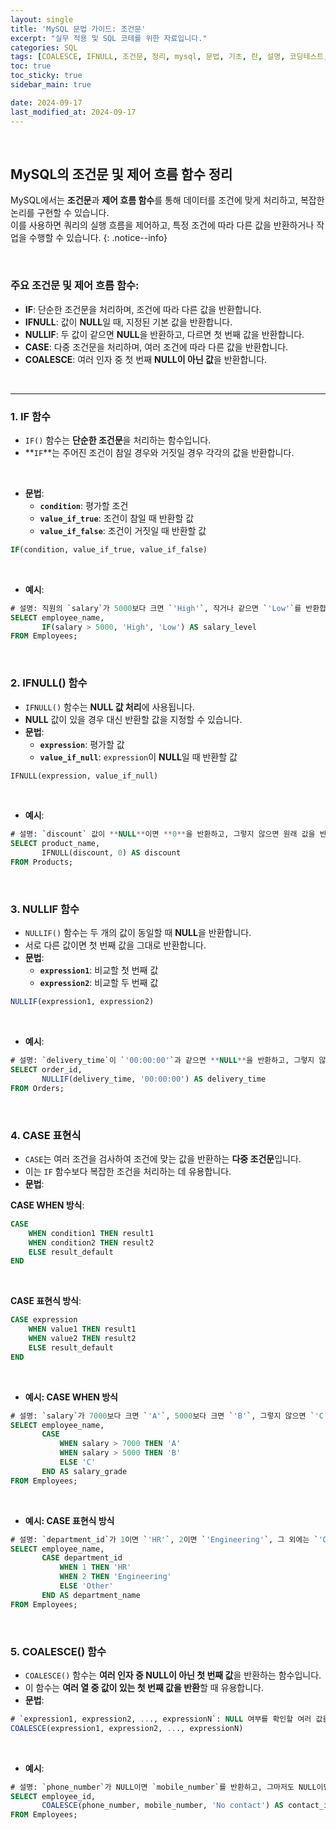```yaml
---
layout: single
title: 'MySQL 문법 가이드: 조건문'
excerpt: "실무 적용 및 SQL 코테를 위한 자료입니다."
categories: SQL
tags: [COALESCE, IFNULL, 조건문, 정리, mysql, 문법, 기초, 란, 설명, 코딩테스트, 코테, 정의]
toc: true
toc_sticky: true
sidebar_main: true

date: 2024-09-17
last_modified_at: 2024-09-17
---
```


<br>

## MySQL의 조건문 및 제어 흐름 함수 정리

MySQL에서는 **조건문**과 **제어 흐름 함수**를 통해 데이터를 조건에 맞게 처리하고, 복잡한 논리를 구현할 수 있습니다. <br> 이를 사용하면 쿼리의 실행 흐름을 제어하고, 특정 조건에 따라 다른 값을 반환하거나 작업을 수행할 수 있습니다.
{: .notice--info}

<br>

### 주요 조건문 및 제어 흐름 함수:

- **IF**: 단순한 조건문을 처리하며, 조건에 따라 다른 값을 반환합니다.
- **IFNULL**: 값이 **NULL**일 때, 지정된 기본 값을 반환합니다. 
- **NULLIF**: 두 값이 같으면 **NULL**을 반환하고, 다르면 첫 번째 값을 반환합니다. 
- **CASE**: 다중 조건문을 처리하며, 여러 조건에 따라 다른 값을 반환합니다. 
- **COALESCE**: 여러 인자 중 첫 번째 **NULL이 아닌 값**을 반환합니다.

<br>

---

### 1. IF 함수

- `IF()` 함수는 **단순한 조건문**을 처리하는 함수입니다. 
- **`IF`**는 주어진 조건이 참일 경우와 거짓일 경우 각각의 값을 반환합니다.

<br>

- **문법**:
  - **`condition`**: 평가할 조건
  - **`value_if_true`**: 조건이 참일 때 반환할 값
  - **`value_if_false`**: 조건이 거짓일 때 반환할 값
  
```sql
IF(condition, value_if_true, value_if_false)
```

<br>

- **예시**:

```sql
# 설명: 직원의 `salary`가 5000보다 크면 `'High'`, 작거나 같으면 `'Low'`를 반환합니다.
SELECT employee_name, 
       IF(salary > 5000, 'High', 'Low') AS salary_level
FROM Employees;
```

<br>

### 2. IFNULL() 함수

- `IFNULL()` 함수는 **NULL 값 처리**에 사용됩니다. 
- **NULL** 값이 있을 경우 대신 반환할 값을 지정할 수 있습니다.
- **문법**:
  - **`expression`**: 평가할 값
  - **`value_if_null`**: `expression`이 **NULL**일 때 반환할 값

```sql
IFNULL(expression, value_if_null)
```

<br>

- **예시**:

```sql
# 설명: `discount` 값이 **NULL**이면 **0**을 반환하고, 그렇지 않으면 원래 값을 반환합니다.
SELECT product_name, 
       IFNULL(discount, 0) AS discount
FROM Products;
```

<br>

### 3. NULLIF 함수

- `NULLIF()` 함수는 두 개의 값이 동일할 때 **NULL**을 반환합니다. 
- 서로 다른 값이면 첫 번째 값을 그대로 반환합니다.
- **문법**:
  - **`expression1`**: 비교할 첫 번째 값
  - **`expression2`**: 비교할 두 번째 값

```sql
NULLIF(expression1, expression2)
```

<br>


- **예시**:

```sql
# 설명: `delivery_time`이 `'00:00:00'`과 같으면 **NULL**을 반환하고, 그렇지 않으면 원래 값을 반환합니다.
SELECT order_id, 
       NULLIF(delivery_time, '00:00:00') AS delivery_time
FROM Orders;
```

<br>

### 4. CASE 표현식

- `CASE`는 여러 조건을 검사하여 조건에 맞는 값을 반환하는 **다중 조건문**입니다. 
- 이는 `IF` 함수보다 복잡한 조건을 처리하는 데 유용합니다.
- **문법**:

**CASE WHEN 방식**:
```sql
CASE
    WHEN condition1 THEN result1
    WHEN condition2 THEN result2
    ELSE result_default
END
```

<br>

**CASE 표현식 방식**:
```sql
CASE expression
    WHEN value1 THEN result1
    WHEN value2 THEN result2
    ELSE result_default
END
```

<br>

- **예시: CASE WHEN 방식**

```sql
# 설명: `salary`가 7000보다 크면 `'A'`, 5000보다 크면 `'B'`, 그렇지 않으면 `'C'`를 반환합니다.
SELECT employee_name,
       CASE
           WHEN salary > 7000 THEN 'A'
           WHEN salary > 5000 THEN 'B'
           ELSE 'C'
       END AS salary_grade
FROM Employees;
```

<br>

- **예시: CASE 표현식 방식**

```sql
# 설명: `department_id`가 1이면 `'HR'`, 2이면 `'Engineering'`, 그 외에는 `'Other'`를 반환합니다.
SELECT employee_name,
       CASE department_id
           WHEN 1 THEN 'HR'
           WHEN 2 THEN 'Engineering'
           ELSE 'Other'
       END AS department_name
FROM Employees;
```

<br>

### 5. COALESCE() 함수

- `COALESCE()` 함수는 **여러 인자 중 NULL이 아닌 첫 번째 값**을 반환하는 함수입니다. 
- 이 함수는 **여러 열 중 값이 있는 첫 번째 값을 반환**할 때 유용합니다.
- **문법**:

```sql
# `expression1, expression2, ..., expressionN`: NULL 여부를 확인할 여러 값을 나열합니다.
COALESCE(expression1, expression2, ..., expressionN)
```

<br>

- **예시**:

```sql
# 설명: `phone_number`가 NULL이면 `mobile_number`를 반환하고, 그마저도 NULL이면 `'No contact'`을 반환합니다.
SELECT employee_id,
       COALESCE(phone_number, mobile_number, 'No contact') AS contact_info
FROM Employees;
```

<br>



